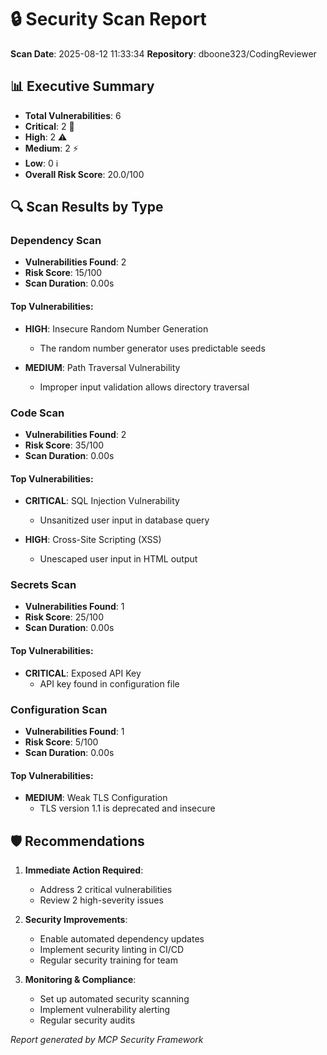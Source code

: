 # 🔒 Security Scan Report

**Scan Date**: 2025-08-12 11:33:34
**Repository**: dboone323/CodingReviewer

## 📊 Executive Summary

- **Total Vulnerabilities**: 6
- **Critical**: 2 🚨
- **High**: 2 ⚠️
- **Medium**: 2 ⚡
- **Low**: 0 ℹ️
- **Overall Risk Score**: 20.0/100

## 🔍 Scan Results by Type

### Dependency Scan

- **Vulnerabilities Found**: 2
- **Risk Score**: 15/100
- **Scan Duration**: 0.00s

#### Top Vulnerabilities:
- **HIGH**: Insecure Random Number Generation
  - The random number generator uses predictable seeds

- **MEDIUM**: Path Traversal Vulnerability
  - Improper input validation allows directory traversal

### Code Scan

- **Vulnerabilities Found**: 2
- **Risk Score**: 35/100
- **Scan Duration**: 0.00s

#### Top Vulnerabilities:
- **CRITICAL**: SQL Injection Vulnerability
  - Unsanitized user input in database query

- **HIGH**: Cross-Site Scripting (XSS)
  - Unescaped user input in HTML output

### Secrets Scan

- **Vulnerabilities Found**: 1
- **Risk Score**: 25/100
- **Scan Duration**: 0.00s

#### Top Vulnerabilities:
- **CRITICAL**: Exposed API Key
  - API key found in configuration file

### Configuration Scan

- **Vulnerabilities Found**: 1
- **Risk Score**: 5/100
- **Scan Duration**: 0.00s

#### Top Vulnerabilities:
- **MEDIUM**: Weak TLS Configuration
  - TLS version 1.1 is deprecated and insecure

## 🛡️ Recommendations

1. **Immediate Action Required**:
   - Address 2 critical vulnerabilities
   - Review 2 high-severity issues

2. **Security Improvements**:
   - Enable automated dependency updates
   - Implement security linting in CI/CD
   - Regular security training for team

3. **Monitoring & Compliance**:
   - Set up automated security scanning
   - Implement vulnerability alerting
   - Regular security audits

*Report generated by MCP Security Framework*